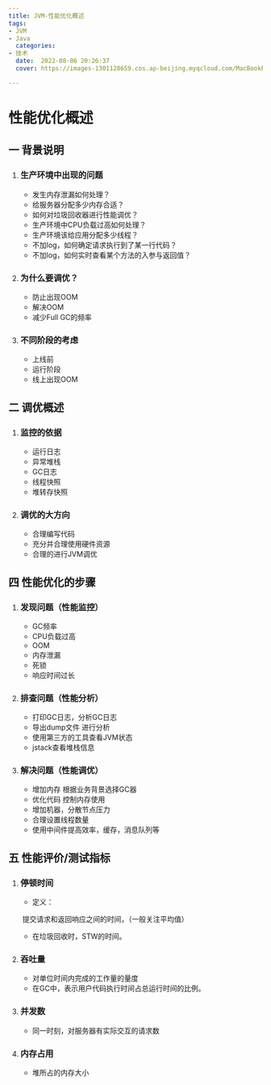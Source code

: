 ```yaml
---
title: JVM-性能优化概述
tags:
- JVM
- Java
  categories:
- 技术
  date:  2022-08-06 20:26:37
  cover: https://images-1301128659.cos.ap-beijing.myqcloud.com/MacBookPro202208051422459.png

---
```


# 性能优化概述

## 一 背景说明

1. ### 生产环境中出现的问题

    - 发生内存泄漏如何处理？
    - 给服务器分配多少内存合适？
    - 如何对垃圾回收器进行性能调优？
    - 生产环境中CPU负载过高如何处理？
    - 生产环境该给应用分配多少线程？
    - 不加log，如何确定请求执行到了某一行代码？
    - 不加log，如何实时查看某个方法的入参与返回值？

2. ### 为什么要调优？

    - 防止出现OOM
    - 解决OOM
    - 减少Full GC的频率

3. ### 不同阶段的考虑

    - 上线前
    - 运行阶段
    - 线上出现OOM

## 二 调优概述

1. ### 监控的依据

    - 运行日志
    - 异常堆栈
    - GC日志
    - 线程快照
    - 堆转存快照

2. ### 调优的大方向

    - 合理编写代码
    - 充分并合理使用硬件资源
    - 合理的进行JVM调优

## 四 性能优化的步骤

1. ### 发现问题（性能监控）

    - GC频率
    - CPU负载过高
    - OOM
    - 内存泄漏
    - 死锁
    - 响应时间过长

2. ### 排查问题（性能分析）

    - 打印GC日志，分析GC日志
    - 导出dump文件 进行分析
    - 使用第三方的工具查看JVM状态
    - jstack查看堆栈信息

3. ### 解决问题（性能调优）

    - 增加内存 根据业务背景选择GC器
    - 优化代码 控制内存使用
    - 增加机器，分散节点压力
    - 合理设置线程数量
    - 使用中间件提高效率，缓存，消息队列等

## 五 性能评价/测试指标

1. ### 停顿时间

    - 定义：

   ​ 提交请求和返回响应之间的时间，（一般关注平均值）

    - 在垃圾回收时，STW的时间。

2. ### 吞吐量

    - 对单位时间内完成的工作量的量度
    - 在GC中，表示用户代码执行时间占总运行时间的比例。

3. ### 并发数

    - 同一时刻，对服务器有实际交互的请求数

4. ### 内存占用

    - 堆所占的内存大小


